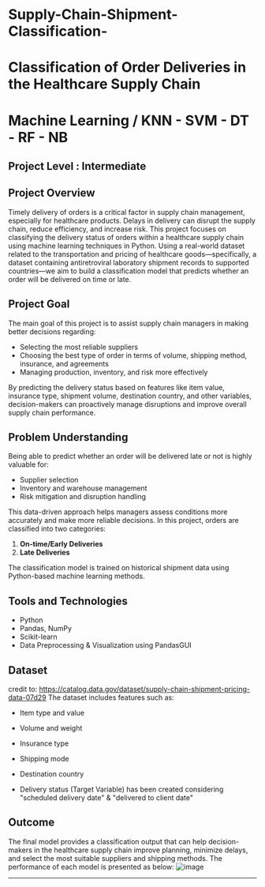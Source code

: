 # Supply-Chain-Shipment-Classification-

#  Classification of Order Deliveries in the Healthcare Supply Chain 
# Machine Learning / KNN - SVM - DT - RF - NB 
## Project Level : Intermediate 

##  Project Overview

Timely delivery of orders is a critical factor in supply chain management, especially for healthcare products. Delays in delivery can disrupt the supply chain, reduce efficiency, and increase risk. This project focuses on classifying the delivery status of orders within a healthcare supply chain using machine learning techniques in Python.
Using a real-world dataset related to the transportation and pricing of healthcare goods—specifically, a dataset containing antiretroviral laboratory shipment records to supported countries—we aim to build a classification model that predicts whether an order will be delivered on time or late.

##  Project Goal

The main goal of this project is to assist supply chain managers in making better decisions regarding:

- Selecting the most reliable suppliers  
- Choosing the best type of order in terms of volume, shipping method, insurance, and agreements  
- Managing production, inventory, and risk more effectively  

By predicting the delivery status based on features like item value, insurance type, shipment volume, destination country, and other variables, decision-makers can proactively manage disruptions and improve overall supply chain performance.

##  Problem Understanding

Being able to predict whether an order will be delivered late or not is highly valuable for:
- Supplier selection  
- Inventory and warehouse management  
- Risk mitigation and disruption handling  

This data-driven approach helps managers assess conditions more accurately and make more reliable decisions. In this project, orders are classified into two categories:

1. **On-time/Early Deliveries**  
2. **Late Deliveries**  

The classification model is trained on historical shipment data using Python-based machine learning methods.

##  Tools and Technologies

- Python  
- Pandas, NumPy  
- Scikit-learn  
- Data Preprocessing & Visualization using PandasGUI

##  Dataset
credit to: https://catalog.data.gov/dataset/supply-chain-shipment-pricing-data-07d29
The dataset includes features such as:
- Item type and value  
- Volume and weight  
- Insurance type  
- Shipping mode  
- Destination country
  
- Delivery status (Target Variable) has been created considering "scheduled delivery date" & "delivered to client date"


##  Outcome

The final model provides a classification output that can help decision-makers in the healthcare supply chain improve planning, minimize delays, and select the most suitable suppliers and shipping methods. 
The performance of each model is presented as below: 
![image](https://github.com/user-attachments/assets/eae57aa9-c712-4198-8588-25b006e2b40b)

---
